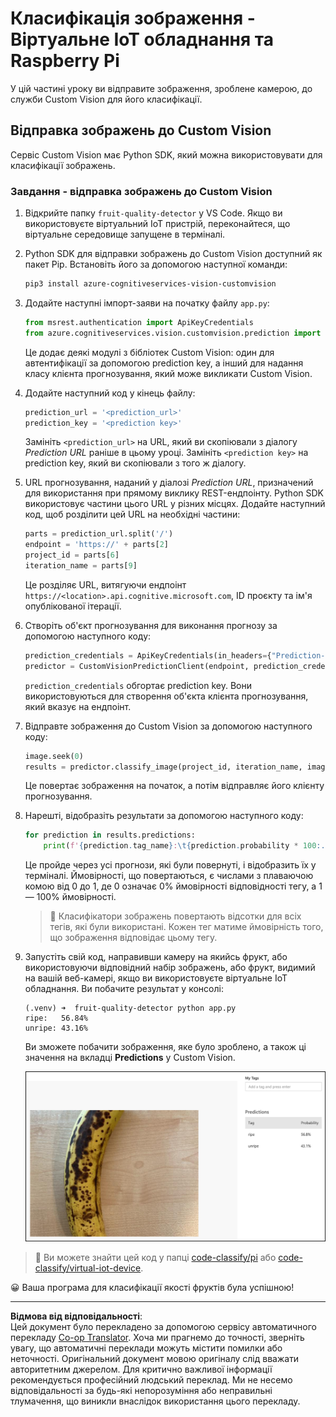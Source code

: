 <!--
CO_OP_TRANSLATOR_METADATA:
{
  "original_hash": "e5896207b304ce1abaf065b8acc0cc79",
  "translation_date": "2025-08-28T16:09:27+00:00",
  "source_file": "4-manufacturing/lessons/2-check-fruit-from-device/single-board-computer-classify-image.md",
  "language_code": "uk"
}
-->
# Класифікація зображення - Віртуальне IoT обладнання та Raspberry Pi

У цій частині уроку ви відправите зображення, зроблене камерою, до служби Custom Vision для його класифікації.

## Відправка зображень до Custom Vision

Сервіс Custom Vision має Python SDK, який можна використовувати для класифікації зображень.

### Завдання - відправка зображень до Custom Vision

1. Відкрийте папку `fruit-quality-detector` у VS Code. Якщо ви використовуєте віртуальний IoT пристрій, переконайтеся, що віртуальне середовище запущене в терміналі.

1. Python SDK для відправки зображень до Custom Vision доступний як пакет Pip. Встановіть його за допомогою наступної команди:

    ```sh
    pip3 install azure-cognitiveservices-vision-customvision
    ```

1. Додайте наступні імпорт-заяви на початку файлу `app.py`:

    ```python
    from msrest.authentication import ApiKeyCredentials
    from azure.cognitiveservices.vision.customvision.prediction import CustomVisionPredictionClient
    ```

    Це додає деякі модулі з бібліотек Custom Vision: один для автентифікації за допомогою prediction key, а інший для надання класу клієнта прогнозування, який може викликати Custom Vision.

1. Додайте наступний код у кінець файлу:

    ```python
    prediction_url = '<prediction_url>'
    prediction_key = '<prediction key>'
    ```

    Замініть `<prediction_url>` на URL, який ви скопіювали з діалогу *Prediction URL* раніше в цьому уроці. Замініть `<prediction key>` на prediction key, який ви скопіювали з того ж діалогу.

1. URL прогнозування, наданий у діалозі *Prediction URL*, призначений для використання при прямому виклику REST-ендпоінту. Python SDK використовує частини цього URL у різних місцях. Додайте наступний код, щоб розділити цей URL на необхідні частини:

    ```python
    parts = prediction_url.split('/')
    endpoint = 'https://' + parts[2]
    project_id = parts[6]
    iteration_name = parts[9]
    ```

    Це розділяє URL, витягуючи ендпоінт `https://<location>.api.cognitive.microsoft.com`, ID проєкту та ім'я опублікованої ітерації.

1. Створіть об'єкт прогнозування для виконання прогнозу за допомогою наступного коду:

    ```python
    prediction_credentials = ApiKeyCredentials(in_headers={"Prediction-key": prediction_key})
    predictor = CustomVisionPredictionClient(endpoint, prediction_credentials)
    ```

    `prediction_credentials` обгортає prediction key. Вони використовуються для створення об'єкта клієнта прогнозування, який вказує на ендпоінт.

1. Відправте зображення до Custom Vision за допомогою наступного коду:

    ```python
    image.seek(0)
    results = predictor.classify_image(project_id, iteration_name, image)
    ```

    Це повертає зображення на початок, а потім відправляє його клієнту прогнозування.

1. Нарешті, відобразіть результати за допомогою наступного коду:

    ```python
    for prediction in results.predictions:
        print(f'{prediction.tag_name}:\t{prediction.probability * 100:.2f}%')
    ```

    Це пройде через усі прогнози, які були повернуті, і відобразить їх у терміналі. Ймовірності, що повертаються, є числами з плаваючою комою від 0 до 1, де 0 означає 0% ймовірності відповідності тегу, а 1 — 100% ймовірності.

    > 💁 Класифікатори зображень повертають відсотки для всіх тегів, які були використані. Кожен тег матиме ймовірність того, що зображення відповідає цьому тегу.

1. Запустіть свій код, направивши камеру на якийсь фрукт, або використовуючи відповідний набір зображень, або фрукт, видимий на вашій веб-камері, якщо ви використовуєте віртуальне IoT обладнання. Ви побачите результат у консолі:

    ```output
    (.venv) ➜  fruit-quality-detector python app.py
    ripe:   56.84%
    unripe: 43.16%
    ```

    Ви зможете побачити зображення, яке було зроблено, а також ці значення на вкладці **Predictions** у Custom Vision.

    ![Банан у Custom Vision, передбачено стиглий на 56.8% і нестиглий на 43.1%](../../../../../translated_images/custom-vision-banana-prediction.30cdff4e1d72db5d9a0be0193790a47c2b387da034e12dc1314dd57ca2131b59.uk.png)

> 💁 Ви можете знайти цей код у папці [code-classify/pi](../../../../../4-manufacturing/lessons/2-check-fruit-from-device/code-classify/pi) або [code-classify/virtual-iot-device](../../../../../4-manufacturing/lessons/2-check-fruit-from-device/code-classify/virtual-iot-device).

😀 Ваша програма для класифікації якості фруктів була успішною!

---

**Відмова від відповідальності**:  
Цей документ було перекладено за допомогою сервісу автоматичного перекладу [Co-op Translator](https://github.com/Azure/co-op-translator). Хоча ми прагнемо до точності, зверніть увагу, що автоматичні переклади можуть містити помилки або неточності. Оригінальний документ мовою оригіналу слід вважати авторитетним джерелом. Для критично важливої інформації рекомендується професійний людський переклад. Ми не несемо відповідальності за будь-які непорозуміння або неправильні тлумачення, що виникли внаслідок використання цього перекладу.